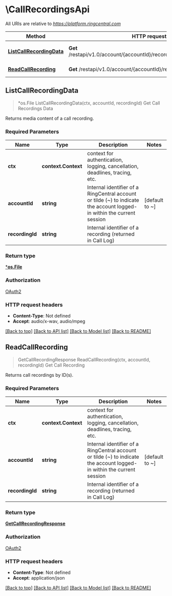 # \CallRecordingsApi

All URIs are relative to *https://platform.ringcentral.com*

Method | HTTP request | Description
------------- | ------------- | -------------
[**ListCallRecordingData**](CallRecordingsApi.md#ListCallRecordingData) | **Get** /restapi/v1.0/account/{accountId}/recording/{recordingId}/content | Get Call Recordings Data
[**ReadCallRecording**](CallRecordingsApi.md#ReadCallRecording) | **Get** /restapi/v1.0/account/{accountId}/recording/{recordingId} | Get Call Recording



## ListCallRecordingData

> *os.File ListCallRecordingData(ctx, accountId, recordingId)
Get Call Recordings Data

Returns media content of a call recording.

### Required Parameters


Name | Type | Description  | Notes
------------- | ------------- | ------------- | -------------
**ctx** | **context.Context** | context for authentication, logging, cancellation, deadlines, tracing, etc.
**accountId** | **string**| Internal identifier of a RingCentral account or tilde (~) to indicate the account logged-in within the current session | [default to ~]
**recordingId** | **string**| Internal identifier of a recording (returned in Call Log) | 

### Return type

[***os.File**](*os.File.md)

### Authorization

[OAuth2](../README.md#OAuth2)

### HTTP request headers

- **Content-Type**: Not defined
- **Accept**: audio/x-wav, audio/mpeg

[[Back to top]](#) [[Back to API list]](../README.md#documentation-for-api-endpoints)
[[Back to Model list]](../README.md#documentation-for-models)
[[Back to README]](../README.md)


## ReadCallRecording

> GetCallRecordingResponse ReadCallRecording(ctx, accountId, recordingId)
Get Call Recording

Returns call recordings by ID(s).

### Required Parameters


Name | Type | Description  | Notes
------------- | ------------- | ------------- | -------------
**ctx** | **context.Context** | context for authentication, logging, cancellation, deadlines, tracing, etc.
**accountId** | **string**| Internal identifier of a RingCentral account or tilde (~) to indicate the account logged-in within the current session | [default to ~]
**recordingId** | **string**| Internal identifier of a recording (returned in Call Log) | 

### Return type

[**GetCallRecordingResponse**](GetCallRecordingResponse.md)

### Authorization

[OAuth2](../README.md#OAuth2)

### HTTP request headers

- **Content-Type**: Not defined
- **Accept**: application/json

[[Back to top]](#) [[Back to API list]](../README.md#documentation-for-api-endpoints)
[[Back to Model list]](../README.md#documentation-for-models)
[[Back to README]](../README.md)

